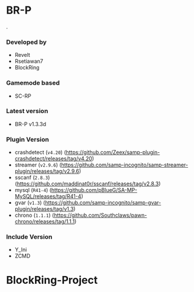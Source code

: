 # BR-P
.
### Developed by 
- Revelt
- Rsetiawan7
- BlockRing

### Gamemode based 
- SC-RP

### Latest version 
- BR-P v1.3.3d

### Plugin Version
- crashdetect (`v4.20`) (https://github.com/Zeex/samp-plugin-crashdetect/releases/tag/v4.20)
- streamer (`v2.9.6`) (https://github.com/samp-incognito/samp-streamer-plugin/releases/tag/v2.9.6)
- sscanf (`2.8.3`) (https://github.com/maddinat0r/sscanf/releases/tag/v2.8.3)
- mysql (`R41-4`) (https://github.com/pBlueG/SA-MP-MySQL/releases/tag/R41-4)
- gvar (`v1.3`) (https://github.com/samp-incognito/samp-gvar-plugin/releases/tag/v1.3)
- chrono (`1.1.1`) (https://github.com/Southclaws/pawn-chrono/releases/tag/1.1.1)

### Include Version
- Y_Ini
- ZCMD
# BlockRing-Project
